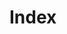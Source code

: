 # Index

<!-- Placeholder page required to add the automatically generated config-options page to the ToC. -->
<!-- To update content on that page, edit .sphinx/_templates/domainindex.html. -->
